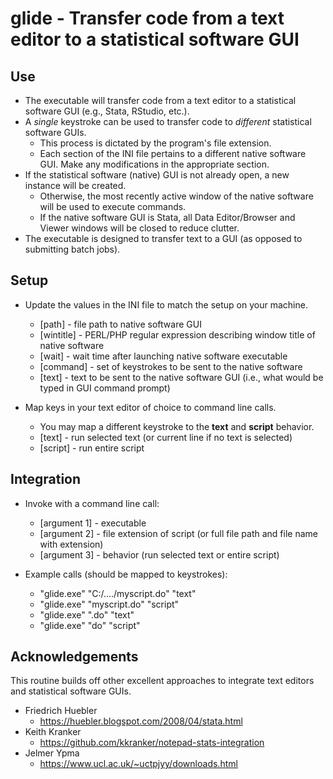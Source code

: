 # glide - Transfer code from a text editor to a statistical software GUI

## Use
  - The executable will transfer code from a text editor to a statistical software GUI (e.g., Stata, RStudio, etc.).
  - A _single_ keystroke can be used to transfer code to _different_ statistical software GUIs.
    - This process is dictated by the program's file extension.
    - Each section of the INI file pertains to a different native software GUI. Make any modifications in the appropriate section.
  - If the statistical software (native) GUI is not already open, a new instance will be created.
    - Otherwise, the most recently active window of the native software will be used to execute commands.
    - If the native software GUI is Stata, all Data Editor/Browser and Viewer windows will be closed to reduce clutter.
  - The executable is designed to transfer text to a GUI (as opposed to submitting batch jobs).

## Setup
  - Update the values in the INI file to match the setup on your machine.
    - [path]     - file path to native software GUI
    - [wintitle] - PERL/PHP regular expression describing window title of native software
    - [wait]     - wait time after launching native software executable
    - [command]  - set of keystrokes to be sent to the native software
    - [text]     - text to be sent to the native software GUI (i.e., what would be typed in GUI command prompt)

  - Map keys in your text editor of choice to command line calls.
    - You may map a different keystroke to the **text** and **script** behavior.
    - [text]     - run selected text (or current line if no text is selected)
    - [script]   - run entire script

## Integration
  - Invoke with a command line call:
    - [argument 1] - executable
    - [argument 2] - file extension of script (or full file path and file name with extension)
    - [argument 3] - behavior (run selected text or entire script)

  - Example calls (should be mapped to keystrokes):
    - "glide.exe" "C:/..../myscript.do" "text"
    - "glide.exe"         "myscript.do" "script"
    - "glide.exe"                 ".do" "text"
    - "glide.exe"                  "do" "script"

## Acknowledgements
This routine builds off other excellent approaches to integrate text editors and statistical software GUIs.
  - Friedrich Huebler
    - https://huebler.blogspot.com/2008/04/stata.html
  - Keith Kranker
    - https://github.com/kkranker/notepad-stats-integration
  - Jelmer Ypma
    - https://www.ucl.ac.uk/~uctpjyy/downloads.html

